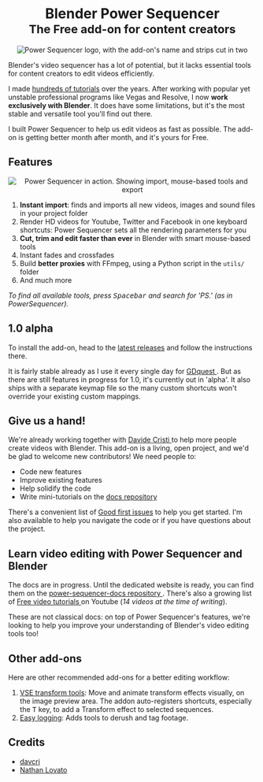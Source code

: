 <h1 align="center">
  Blender Power Sequencer</br>
  <small>The Free add-on for content creators</small>
</h1>

<p align='center'>
  <img src="https://raw.githubusercontent.com/GDquest/Blender-power-sequencer/master/img/banner-960w.jpg" alt="Power Sequencer logo, with the add-on's name and strips cut in two" />
</p>

Blender's video sequencer has a lot of potential, but it lacks essential tools for content creators to edit videos efficiently.

I made [hundreds of tutorials](http://youtube.com/c/gdquest) over the years. After working with popular yet unstable professional programs like Vegas and Resolve, I now **work exclusively with Blender**. It does have some limitations, but it's the most stable and versatile tool you'll find out there.

I built Power Sequencer to help us edit videos as fast as possible. The add-on is getting better month after month, and it's yours for Free.

## Features

<p align='center'>
  <img src="https://i.imgur.com/ZWu6TzT.gif" alt="Power Sequencer in action. Showing import, mouse-based tools and export" />
</p>

1. **Instant import**: finds and imports all new videos, images and sound files in your project folder
1. Render HD videos for Youtube, Twitter and Facebook in one keyboard shortcuts: Power Sequencer sets all the rendering parameters for you
1. **Cut, trim and edit faster than ever** in Blender with smart mouse-based tools
1. Instant fades and crossfades
1. Build **better proxies** with FFmpeg, using a Python script in the `utils/` folder
1. And much more

*To find all available tools, press <kbd>Spacebar</kbd> and search for 'PS.' (as in PowerSequencer).*

## 1.0 alpha


To install the add-on, head to the [latest releases](https://github.com/GDquest/Blender-power-sequencer/releases) and follow the instructions there.

It is fairly stable already as I use it every single day for [ GDquest ](http://youtube.com/c/gdquest). But as there are still features in progress for 1.0, it's currently out in 'alpha'. It also ships with a separate keymap file so the many custom shortcuts won't override your existing custom mappings.

## Give us a hand!

We're already working together with [ Davide Cristi ](https://github.com/davcri) to help more people create videos with Blender. This add-on is a living, open project, and we'd be glad to welcome new contributors! We need people to:

- Code new features
- Improve existing features
- Help solidify the code
- Write mini-tutorials on the [ docs repository ](https://github.com/GDquest/Blender-power-sequencer-docs/)

There's a convenient list of [Good first issues](https://github.com/GDquest/Blender-power-sequencer/labels/good%20first%20issue) to help you get started. I'm also available to help you navigate the code or if you have questions about the project.

## Learn video editing with Power Sequencer and Blender

The docs are in progress. Until the dedicated website is ready, you can find them on the [ power-sequencer-docs repository ](https://github.com/GDquest/Blender-power-sequencer-docs/). There's also a growing list of [ Free video tutorials ](https://www.youtube.com/playlist?list=PLhqJJNjsQ7KFjp88Cu57Zb9_wFt7nlkEI) on Youtube (*14 videos at the time of writing*).

These are not classical docs: on top of Power Sequencer's features, we're looking to help you improve your understanding of Blender's video editing tools too!


## Other add-ons

Here are other recommended add-ons for a better editing workflow:

1. [VSE transform tools](https://github.com/kgeogeo/VSE_Transform_Tools): Move and animate transform effects visually, on the image preview area. The addon auto-registers shortcuts, especially the <kbd>T</kbd> key, to add a Transform effect to selected sequences.
2. [Easy logging](http://www.easy-logging.net/): Adds tools to derush and tag footage.

## Credits

- [davcri](https://github.com/davcri)
- [ Nathan Lovato ](https://twitter.com/NathanGDquest)
